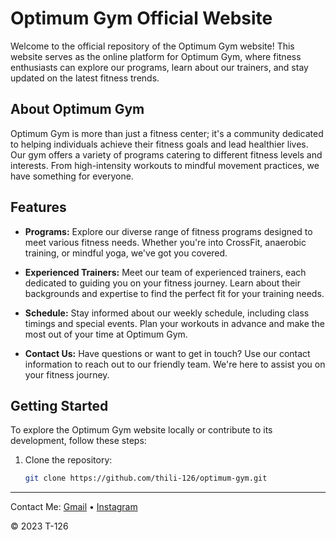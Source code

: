 # Optimum Gym Official Website

Welcome to the official repository of the Optimum Gym website! This website serves as the online platform for Optimum Gym, where fitness enthusiasts can explore our programs, learn about our trainers, and stay updated on the latest fitness trends.

## About Optimum Gym

Optimum Gym is more than just a fitness center; it's a community dedicated to helping individuals achieve their fitness goals and lead healthier lives. Our gym offers a variety of programs catering to different fitness levels and interests. From high-intensity workouts to mindful movement practices, we have something for everyone.

## Features

- **Programs:** Explore our diverse range of fitness programs designed to meet various fitness needs. Whether you're into CrossFit, anaerobic training, or mindful yoga, we've got you covered.

- **Experienced Trainers:** Meet our team of experienced trainers, each dedicated to guiding you on your fitness journey. Learn about their backgrounds and expertise to find the perfect fit for your training needs.

- **Schedule:** Stay informed about our weekly schedule, including class timings and special events. Plan your workouts in advance and make the most out of your time at Optimum Gym.

- **Contact Us:** Have questions or want to get in touch? Use our contact information to reach out to our friendly team. We're here to assist you on your fitness journey.

## Getting Started

To explore the Optimum Gym website locally or contribute to its development, follow these steps:

1. Clone the repository:

   ```bash
   git clone https://github.com/thili-126/optimum-gym.git

---

Contact Me: [Gmail](edwardhyde20126@gmail.com) &bull; [Instagram](https://www.instagram.com/morningstar_126/)

&copy; 2023 T-126
